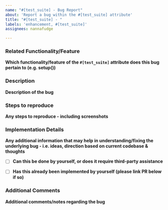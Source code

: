 ```yaml
---
name: "#[test_suite] - Bug Report"
about: 'Report a bug within the #[test_suite] attribute'
title: "#[test_suite] - "
labels: 'enhancement, #[test_suite]'
assignees: nannafudge

---
```

### Related Functionality/Feature

**Which functionality/feature of the `#[test_suite]` attribute does this bug pertain to (e.g. setup())**

### Description

**Description of the bug**

### Steps to reproduce

**Any steps to reproduce - including screenshots**

### Implementation Details

**Any additional information that may help in understanding/fixing the underlying bug - i.e. ideas, direction based on current codebase & thoughts**

- [ ] **Can this be done by yourself, or does it require third-party assistance**

- [ ] **Has this already been implemented by yourself (please link PR below if so)**

### Additional Comments
**Additional comments/notes regarding the bug**

